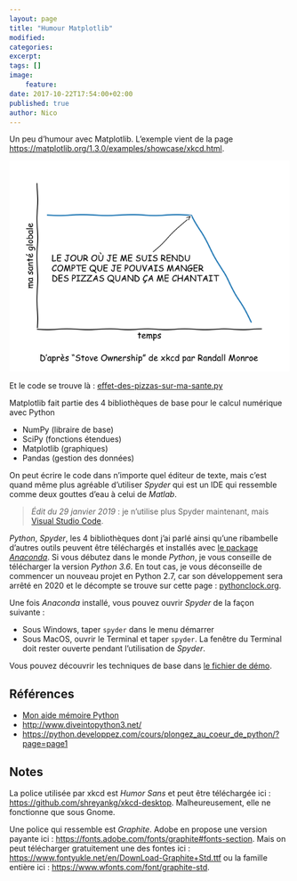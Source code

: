 ```yaml
---
layout: page
title: "Humour Matplotlib"
modified:
categories:
excerpt:
tags: []
image:
    feature:
date: 2017-10-22T17:54:00+02:00
published: true
author: Nico
---
```


Un peu d’humour avec Matplotlib. L’exemple vient de la page <https://matplotlib.org/1.3.0/examples/showcase/xkcd.html>.

[![Effets des pizzas sur ma santé][image-1]][image-1]

[image-1]: ../../files/2017-10-22-humour-matplotlib/effet-des-pizzas-sur-ma-sante.png

Et le code se trouve là : [effet-des-pizzas-sur-ma-sante.py][effet-des-pizzas-sur-ma-sante]

Matplotlib fait partie des 4 bibliothèques de base pour le calcul numérique avec Python

-   NumPy (libraire de base)
-   SciPy (fonctions étendues)
-   Matplotlib (graphiques)
-   Pandas (gestion des données)

On peut écrire le code dans n’importe quel éditeur de texte, mais c’est quand même plus agréable d’utiliser _Spyder_ qui est un IDE qui ressemble comme deux gouttes d’eau à celui de _Matlab_.

> *Édit du 29 janvier 2019* : je n’utilise plus Spyder maintenant, mais [Visual Studio Code](https://code.visualstudio.com/).

_Python_, _Spyder_, les 4 bibliothèques dont j’ai parlé ainsi qu’une ribambelle d’autres outils peuvent être téléchargés et installés avec [le package _Anaconda_](https://www.anaconda.com/download/). Si vous débutez dans le monde _Python_, je vous conseille de télécharger la version _Python 3.6_. En tout cas, je vous déconseille de commencer un nouveau projet en Python 2.7, car son développement sera arrêté en 2020 et le décompte se trouve sur cette page : [pythonclock.org](https://pythonclock.org/).

Une fois _Anaconda_ installé, vous pouvez ouvrir _Spyder_ de la façon suivante :

-   Sous Windows, taper `spyder` dans le menu démarrer
-   Sous MacOS, ouvrir le Terminal et taper `spyder`. La fenêtre du Terminal doit rester ouverte pendant l’utilisation de _Spyder_.

Vous pouvez découvrir les techniques de base dans [le fichier de démo][demo].

## Références

-   [Mon aide mémoire Python](../../files/2017-10-22-humour-matplotlib/python_aide-memoire.py)
-   <http://www.diveintopython3.net/>
-   <https://python.developpez.com/cours/plongez_au_coeur_de_python/?page=page1>

[effet-des-pizzas-sur-ma-sante]: ../../files/2017-10-22-humour-matplotlib/effet-des-pizzas-sur-ma-sante.py
[demo]: ../../files/2017-10-22-humour-matplotlib/demo.py

## Notes

La police utilisée par xkcd est _Humor Sans_ et peut être téléchargée ici : <https://github.com/shreyankg/xkcd-desktop>. Malheureusement, elle ne fonctionne que sous Gnome.

Une police qui ressemble est _Graphite_. Adobe en propose une version payante ici : <https://fonts.adobe.com/fonts/graphite#fonts-section>. Mais on peut télécharger gratuitement une des fontes ici : <https://www.fontyukle.net/en/DownLoad-Graphite+Std.ttf> ou la famille entière ici : <https://www.wfonts.com/font/graphite-std>.
